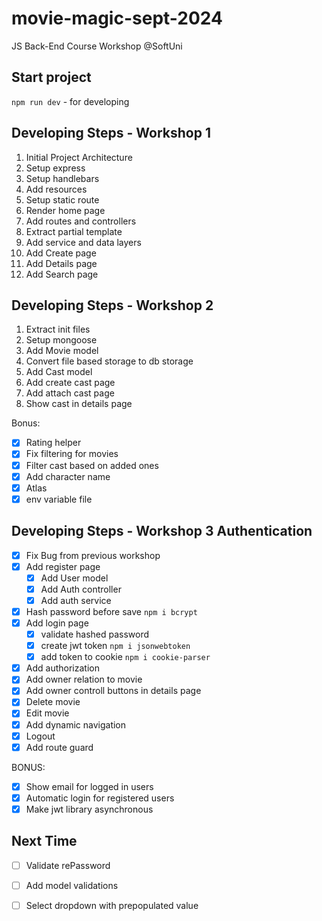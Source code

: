 # movie-magic-sept-2024
JS Back-End Course Workshop @SoftUni

## Start project
`npm run dev` - for developing

## Developing Steps - Workshop 1
 1. Initial Project Architecture
 2. Setup express
 3. Setup handlebars
 4. Add resources
 5. Setup static route
 6. Render home page
 7. Add routes and controllers
 8. Extract partial template
 9. Add service and data layers
 10. Add Create page
 11. Add Details page
 12. Add Search page

## Developing Steps - Workshop 2
 1. Extract init files
 2. Setup mongoose
 3. Add Movie model
 4. Convert file based storage to db storage
 5. Add Cast model
 6. Add create cast page
 7. Add attach cast page
 8. Show cast in details page
   
Bonus:
 - [x] Rating helper
 - [x] Fix filtering for movies
 - [x] Filter cast based on added ones
 - [x] Add character name
 - [x] Atlas
 - [x] env variable file

## Developing Steps - Workshop 3 Authentication
 - [x] Fix Bug from previous workshop
 - [x] Add register page
   - [x] Add User model
   - [x] Add Auth controller
   - [x] Add auth service
 - [x] Hash password before save `npm i bcrypt`
 - [x] Add login page
   - [x] validate hashed password
   - [x] create jwt token `npm i jsonwebtoken`
   - [x] add token to cookie `npm i cookie-parser`
 - [x] Add authorization
 - [x] Add owner relation to movie
 - [x] Add owner controll buttons in details page
 - [x] Delete movie
 - [x] Edit movie
 - [x] Add dynamic navigation
 - [x] Logout
 - [x] Add route guard

BONUS:
 - [x] Show email for logged in users
 - [x] Automatic login for registered users 
 - [x] Make jwt library asynchronous

## Next Time
 - [ ] Validate rePassword
 - [ ] Add model validations
 - [ ] Select dropdown with prepopulated value

